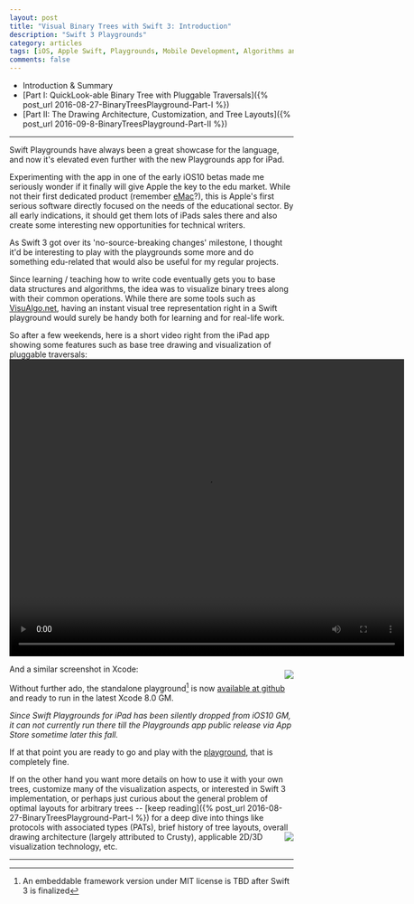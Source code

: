 ```yaml
---
layout: post
title: "Visual Binary Trees with Swift 3: Introduction"
description: "Swift 3 Playgrounds"
category: articles
tags: [iOS, Apple Swift, Playgrounds, Mobile Development, Algorithms and Data Structures, PATs, Binary Trees]
comments: false
---
```


+ Introduction & Summary
+ [Part I: QuickLook-able Binary Tree with Pluggable Traversals]({% post_url 2016-08-27-BinaryTreesPlayground-Part-I %})
+ [Part II: The Drawing Architecture, Customization, and Tree Layouts]({% post_url 2016-09-8-BinaryTreesPlayground-Part-II %})

--------
Swift Playgrounds have always been a great showcase for the language, and now it's elevated even further with the new Playgrounds app for iPad.

Experimenting with the app in one of the early iOS10 betas made me seriously wonder if it finally will give Apple the key to the edu market. While not their first dedicated product (remember [eMac](https://en.wikipedia.org/wiki/EMac)?), this is  Apple's first serious software directly focused on the needs of the educational sector. By all early indications, it should get them lots of iPads sales there and also create some interesting new opportunities for technical writers.

As Swift 3 got over its 'no-source-breaking changes' milestone, I thought it'd be interesting to play with the playgrounds some more and do something edu-related that would also be useful for my regular projects.

Since learning / teaching how to write code eventually gets you to base data structures and algorithms, the idea was to visualize binary trees along with their common operations. While there are some tools such as [VisuAlgo.net](http://visualgo.net), having an instant visual tree representation right in a Swift playground would surely be handy both for learning and for real-life work.

So after a few weekends, here is a short video right from the iPad app showing some features such as base tree drawing and visualization of pluggable traversals:
<video width="700" height="526" controls="true">
<source src="{% if site.baseurl %}{{ site.baseurl }}{% endif %}/images/VisualBinaryTrees.mp4" type="video/mp4" />
</video>

And a similar screenshot in Xcode: <img style="float: right; margin: 10px 0px 0px 10px;" src="{% if site.baseurl %}{{ site.baseurl }}{% endif %}/images/tree4.png">

Without further ado, the standalone playground[^1] is now [available at github](https://github.com/akpw/VisualBinaryTrees) and ready to run in the latest Xcode 8.0 GM.

_Since Swift Playgrounds for iPad has been silently dropped from iOS10 GM, it can not currently run there till the Playgrounds app public release via App Store sometime later this fall._

If at that point you are ready to go and play with the [playground](https://github.com/akpw/VisualBinaryTrees), that is completely fine.

If on the other hand you want more details on how to use it with your own trees, customize many of the visualization aspects, or interested in Swift 3 implementation, or perhaps just curious about the general problem of optimal layouts for arbitrary trees -- [keep reading]({% post_url 2016-08-27-BinaryTreesPlayground-Part-I %}) for a deep dive into things like protocols with associated types (PATs), brief history of tree layouts, overall drawing architecture (largely attributed to Crusty), <img style="float: right; margin: 0px 0px;" src="{% if site.baseurl %}{{ site.baseurl }}{% endif %}/images/crusty.png"> applicable 2D/3D visualization technology, etc.

* * *
[^1]: An embeddable framework version under MIT license is TBD after Swift 3 is finalized


